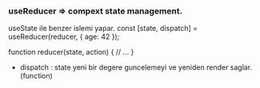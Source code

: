 ### useReducer => compext state management.

useState ile benzer islemi yapar.
const [state, dispatch] = useReducer(reducer, { age: 42 });

function reducer(state, action) {
// ...
}

-   dispatch : state yeni bir degere guncelemeyi ve yeniden render saglar. (function)
